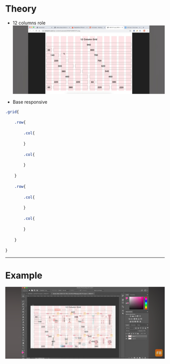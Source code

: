 # Theory
- 12 columns role
![Hình](https://github.com/DuyVo-2005/Web-basic/blob/main/Responsive/12%20Columns%20grid.jpg)

- Base responsive
```css
.grid{

    .row{
  
        .col{
  
        }
  
        .col{
  
        }
  
    }
  
    .row{
  
        .col{
  
        }
  
        .col{
  
        }
  
    }
  
}
```
---
# Example
![Hình mẫu](https://github.com/DuyVo-2005/Web-basic/blob/main/Responsive/12%20columns%20grid%20example.jpg)
